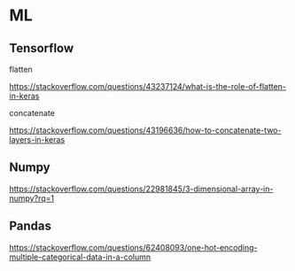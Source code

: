 # ML

## Tensorflow

flatten

https://stackoverflow.com/questions/43237124/what-is-the-role-of-flatten-in-keras

concatenate

https://stackoverflow.com/questions/43196636/how-to-concatenate-two-layers-in-keras

## Numpy

https://stackoverflow.com/questions/22981845/3-dimensional-array-in-numpy?rq=1

## Pandas

https://stackoverflow.com/questions/62408093/one-hot-encoding-multiple-categorical-data-in-a-column
